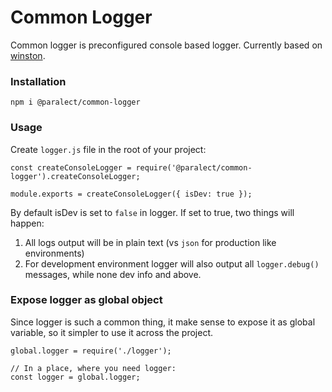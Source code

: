 # Common Logger

Common logger is preconfigured console based logger. Currently based on [winston](https://github.com/winstonjs/winston).

### Installation

```
npm i @paralect/common-logger
```

### Usage

Create `logger.js` file in the root of your project:

```
const createConsoleLogger = require('@paralect/common-logger').createConsoleLogger;

module.exports = createConsoleLogger({ isDev: true });
```

By default isDev is set to `false` in logger. If set to true, two things will happen:

1. All logs output will be in plain text (vs `json` for production like environments)
2. For development environment logger will also output all `logger.debug()` messages, while none dev info and above.

### Expose logger as global object

Since logger is such a common thing, it make sense to expose it as global variable, so it simpler to use it across the project.

```
global.logger = require('./logger');

// In a place, where you need logger:
const logger = global.logger;
```
